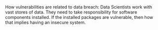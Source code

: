 How vulnerabilities are related to data breach: Data Scientists work with vast stores of data. They need to take responsibility for software components installed. If the installed packages are vulnerable, then how that implies having an insecure system.